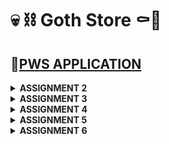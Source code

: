 # 💀 ⛓️ Goth Store ⚰️🦇

## 🔗[PWS APPLICATION](http://kezia-salsalina-gothstore.pbp.cs.ui.ac.id)

<details>
<Summary><b>ASSIGNMENT 2</b></summary>

### 1. Implementation of the Checklist: Step-by-Step 📝
#### ✔️Create a new Django project.
- Create a new directory with the name ```"goth-store"```
- Open the terminal and create a virtual environment inside the directory by running this command below
    ```
    python3 -m venv env
    ```
- And activate it by
    ```
    env\Scripts\activate
    ```
- Create a file named requirements.txt inside the directory and fill it with some dependencies below
    ```
    django
    gunicorn
    whitenoise
    psycopg2-binary
    requests
    urllib3
    ```
- then, install them by running this command
    ```
    pip install -r requirements.txt
    ```
- Finally, create a Django project named goth-store by running the following command
    ```
    django-admin startproject goth_store .
    ```
- In ```settings.py```, add this following line of code to allow local host
    ```
    ALLOWED_HOSTS = ["localhost", "127.0.0.1"]`
    ```
#### ✔️Create an application with the name main in the project.
- Create a new application called main within the goth_store project by running this command
    ```
    python3 manage.py startapp main
    ```
- To register the main app, open the ```settings.py``` file located inside the goth_store project directory. Add ```'main'``` to the ```INSTALLED_APPS``` list, as shown below.
    ```
    INSTALLED_APPS = [
    ...,
    'main'
    ]
    ```
#### ✔️Perform routing in the project so that the application main can run
- Open the ```urls.py``` file inside the ```goth_store``` project and fill it with the code below. 
    ```py
    from django.contrib import admin
    from django.urls import path, include

    urlpatterns = [
        path('admin/', admin.site.urls),
        path('', include('main.urls')),
    ]
    ```
#### ✔️Create a model in the application main with the name Product and have the mandatory attributes
- In ```main/models.py```, define the Product model with the attributes name, price, and description
    ```py
    from django.db import models

    class Product(models.Model):
        name = models.CharField(max_length=100)
        price = models.IntegerField()
        description = models.TextField()
        gothness = models.IntegerField()
    ```
- After creating the model, run migrations to apply the changes to the database:
    ```
    python manage.py makemigrations
    python manage.py migrate
    ```
#### ✔️Create a function in ```views.py```to return to an HTML template that displays the name of the application and your name and class
- In ```main/views.py```, create a function that returns an HTML template:
    ```py
    from django.shortcuts import render

    def show_main(request):
        context = {
            'app_name': 'goth-store',
            'name': 'Kezia Salsalina Agtyra Sebayang',
            'class': 'PBD KKI'
        }

        return render(request, 'main.html', context)
    ```
- Create a ```template``` directory inside the ```main``` application directory and add a new file called ```main.html```. Then fill it with the codes below
    ```html
    <h1>{{ app_name }} </h1>
    <h5>Name: </h5>
    <p>{{ name }}</p>
    <h5>Class: </h5>
    <p>{{ class }}</p>
    ```
#### ✔️Create a routing in ```urls.py``` for the application ```main ```to map the function created in ```views.py```.
- Create a ```urls.py``` file for the main app. Here's how my ```main/urls.py``` look:
    ```py
    from django.urls import path
    from main.views import show_main

    app_name = 'main'

    urlpatterns = [
        path('', show_main, name='show_main'),
    ]
    ```
#### ✔️Perform deployment to PWS for the application that has been created so that it can be accessed by others via the Internet.
- Before deploying, create a new public GitHub repository named goth-store. Then, initialize the local directory goth-store as a Git repository.
- After making sure local repository is connected to the GitHub, do a add, commit, and push
- For deployment, create a PWS project named gothstore. Then add ```kezia-salsalina-gothstore.pbp.cs.ui.ac.id``` to ```ALLOWED_HOSTS``` in ```settings.py```. 
    ```
    ALLOWED_HOSTS = ["localhost", "127.0.0.1", "kezia-salsalina-gothstore.pbp.cs.ui.ac.id"]
    ```
- Finally, use the ```push``` command to push it to the PWS repository for deployment.

### 2. A diagram that contains the request client to a Django-based web application and the response it gives.

![alt text](images/diagram.png)
- The diagram explains the relationships between Django components:
    - urls.py: Matches the incoming URL request and routes it to the appropriate view.
    - views.py: Handles the logic, interacting with the models.py for data, then passes the data to the HTML template for rendering.
    - models.py: Handles database interactions, passing data back to views.py.
    - The HTML template renders the final response which is sent back to the client.

### 3. Explain the use of git in software development!
- Git is a widely used version control system in software development that helps manage and track changes in code. It allows multiple developers to collaborate efficiently by enabling them to work on different features or bug fixes in parallel. With Git, developers can commit changes, create branches for separate tasks, and merge them back into the main project while keeping a history of all changes. This makes it easier to revert to previous versions if needed and resolve conflicts that arise during collaboration. Overall, Git ensures better code management, collaboration, and project organization.

### 4. Why is Django used as the starting point for learning software development?
- Django is often used as a starting point for learning software development because it offers a comprehensive, beginner-friendly structure for building web applications. It includes built-in features like authentication, routing, and database management, reducing the need for external tools and allowing learners to focus on core development concepts. 

### 5. Why is the Django model called an ORM?
- The Django model is called an ORM (Object-Relational Mapper) because it acts as a bridge between the database and the code by mapping database tables to Python objects. In Django, each model corresponds to a table in the database, and the fields in the model represent the columns of that table. The ORM allows developers to interact with the database using Python code instead of writing raw SQL queries. This abstraction makes database operations like creating, reading, updating, and deleting records easier and more intuitive, while also ensuring that the code remains database-agnostic, meaning it can work with different types of databases without needing modification.
</details>

 <details>
<Summary><b>ASSIGNMENT 3</b></summary>

###  1. Explain why we need data delivery in implementing a platform.
- Data delivery is crucial in platform implementation because it enables communication between different components, services, or systems. Whether it’s between the front end and the back end, or between various microservices in a distributed architecture, data needs to be exchanged seamlessly for the platform to function properly. For example, user actions on the front end often require data from the server or database, which is then processed and delivered back to be displayed to the user. Data delivery also ensures that external systems or APIs can integrate with the platform to enhance its functionality, such as with payment gateways or external authentication services. Without efficient data delivery, a platform would fail to provide a cohesive user experience and proper functionality.

### 2. In your opinion, which is better, XML or JSON? Why is JSON more popular than XML?
- In my opinion, JSON is generally better than XML, especially in modern web development, because it is simpler, more lightweight, and easier to parse. JSON (JavaScript Object Notation) is more human-readable and aligns naturally with JavaScript, which makes it more suitable for web-based platforms. XML, on the other hand, tends to be more verbose and harder to read due to its nested structure and use of closing tags. While XML has its use cases, such as in configuration files or when document formatting is important, JSON has gained popularity because of its simplicity and efficiency. 

### 3. Explain the functional usage of the ```is_valid()``` method in Django forms. Why do we need this method in forms?
- The ```is_valid()``` method in Django forms is used to check whether the data provided in the form meets the validation rules defined for each form field. When you call ```is_valid()```, Django automatically runs through the validation logic for each field, ensuring that all the required fields are filled, and the data provided is in the correct format (e.g., checking if an email is valid or if a date is properly formatted). This method is necessary because it allows developers to ensure that the data they are working with is clean and valid before saving it to the database or processing it further. Without this check, invalid data might be processed or stored, leading to potential errors and inconsistencies in the application.

### 4. Why do we need ```csrf_token``` when creating a form in Django? What could happen if we did not use ```csrf_token``` on a Django form? How could this be leveraged by an attacker?
- The ```csrf_token``` is needed in Django forms to prevent Cross-Site Request Forgery (CSRF) attacks, which occur when malicious sites attempt to execute unauthorized actions on behalf of authenticated users. When a form is submitted in Django, the ```csrf_token``` ensures that the request originated from the correct website and not from a third-party attacker. If we did not include the ```csrf_token``` in forms, attackers could craft requests that perform actions on the website (e.g., deleting user data, making purchases) without the user’s consent. Without this security measure, an attacker could use social engineering tactics to trick users into clicking links that perform unwanted actions on websites where they are logged in, making the platform vulnerable to attacks.

### 5. Explain how you implemented the checklist above step-by-step
#### ✔️Create a form input to add a model object to the previous app.
- Create a new file in the main directory with the name ```forms.py``` and added the following code. 
    ```py
    from django.forms import ModelForm
    from main.models import Product

    class GothEntryForm(ModelForm):
        class Meta:
            model = Product 
            fields = ["name", "price", "description", "gothness"]
    ```
- Add import ```redirect``` at the top of ```views.py``` file in the main directory then create a new function for adding the new product.
    ```py
    def create_product(request):
    form = GothEntryForm(request.POST or None)

    if form.is_valid() and request.method == "POST":
        form.save()
        return redirect('main:show_main')
    ```
- Then, change the ```show_main``` function to the following.
    ```py
    def show_main(request):
    goth_entries = Product.objects.all()
    context = {
        'app_name': 'goth-store',
        'name': 'Kezia Salsalina Agtyra Sebayang',
        'class': 'PBP KKI', 
        'product_entries' : goth_entries,
    }

    return render(request, 'main.html', context)
    ```
- Open the ```urls.py``` file in the main directory and import the ```create_product``` function and add the URL path to the urlpatterns variable.
    ```py
    from django.urls import path
    from main.views import show_main, create_product

    app_name = 'main'

    urlpatterns = [
        path('', show_main, name='show_main'),
        path('create-product', create_product, name='create_product'),
        ]
    ```
- Lastly, create a new HTML file called ```create_product.html``` and add the following code.
    ```html
    {% extends 'base.html' %} 
    {% block content %}
    <h1>Add New Product</h1>

    <form method="POST">
    {% csrf_token %}
    <table>
        {{ form.as_table }}
        <tr>
        <td></td>
        <td>
            <input type="submit" value="Add Product" />
        </td>
        </tr>
    </table>
    </form>

    {% endblock %}
    ```

#### ✔️Add 4 views to view the added objects in XML, JSON, XML by ID, and JSON by ID formats.
- Open the ```views.py``` file in the main directory and add these imports at the top.
    ```py
    from django.http import HttpResponse
    from django.core import serializers
    ```
- Open the ```views.py``` file in the main directory and create four new functions like the following. 
    ```py
    def show_xml(request):
    data = Product.objects.all()
    return HttpResponse(serializers.serialize("xml", data), content_type="application/xml")

    def show_json(request):
        data = Product.objects.all()
        return HttpResponse(serializers.serialize("json", data), content_type="application/json")

    def show_xml_by_id(request, id):
        data = Product.objects.filter(pk=id)
        return HttpResponse(serializers.serialize("xml", data), content_type="application/xml")

    def show_json_by_id(request, id):
        data = Product.objects.filter(pk=id)
        return HttpResponse(serializers.serialize("json", data), content_type="application/json")
    ```
#### ✔️Create URL routing for each of the views added in point 2.
- Open the ```urls.py``` file in the main directory and import the functions in this line.
    ```
    from main.views import show_main, create_product, show_xml, show_json, show_xml_by_id, show_json_by_id
    ```
- Add the URL path to the urlpatterns variable in the ```urls.py``` file.
    ```py
    urlpatterns = [
    path('', show_main, name='show_main'),
    path('create-product', create_product, name='create_product'),
    path('xml/', show_xml, name='show_xml'),
    path('json/', show_json, name='show_json'),
    path('xml/<str:id>/', show_xml_by_id, name='show_xml_by_id'),
    path('json/<str:id>/', show_json_by_id, name='show_json_by_id'),
    ]   
    ```

### POSTMAN
#### XML
![alt text](images/xml.png)
#### JSON
![alt text](images/json.png)
#### XML BY ID
![alt text](images/xmlbyid.png)
#### JSON BY ID
![alt text](images/jsonbyid.png)
</details>

<details>
<Summary><b>ASSIGNMENT 4</b></summary>

### 1. What is the difference between HttpResponseRedirect() and redirect()?
- `HttpResponseRedirect()` is a basic way to redirect users to a new URL in Django, where you need to manually provide the full URL. On the other hand, `redirect()` is a simpler and more flexible option. It allows you to not only pass a URL but also the name of a view or even an object, and it will automatically figure out the correct URL for you.

### 2. Explain how the ProductEntry model is linked with User!
- The ProductEntry model is linked to the User model using a foreign key, which establishes a one-to-many relationship between users and product entries. This means that each ProductEntry belongs to a specific user, while one user can have multiple product entries. 

### 3. What is the difference between authentication and authorization, and what happens when a user logs in? Explain how Django implements these two concepts.
- Authentication is the process of verifying a user's identity, typically through a username and password. Once authenticated, the system knows who the user is. On the other hand, authorization determines what actions or resources the authenticated user is allowed to access. It controls permissions based on the user's role or status. In Django, authentication is handled through the built-in auth system, where users can log in by providing a username and password that are verified against the database. Once authenticated, Django creates a session for the user, storing it in a cookie, so they remain logged in across requests. Authorization is implemented using Django's permissions and groups system, where specific permissions are assigned to users or groups to control what they can access or modify in the application. Django checks these permissions when a user tries to perform an action or view specific content. When a user logs in, Django first authenticates their credentials and, once verified, uses authorization to determine their level of access within the system.

### 4. How does Django remember logged-in users? Explain other uses of cookies and whether all cookies are safe to use.
- Django remembers logged-in users through the use of session cookies. When a user logs in, Django creates a session ID and stores it in a cookie on the user's browser. This session ID allows Django to track the user across different pages without requiring them to log in again on each request. Besides session management, cookies can be used for storing preferences, tracking user behavior, and personalizing content. However, cookies can be vulnerable to attacks like cross-site scripting (XSS) or session hijacking if not properly secured.

### 5. Explain how did you implement the checklist step-by-step
#### ✔️Implement the register, login, and logout functions so that the user can access the application freely.
- First, I need to activate the virtual environment. Then I open my ```views.py``` in the main subdirectory and add these following imports.
    ```py
    from django.contrib.auth.forms import UserCreationForm, AuthenticationForm
    from django.contrib import messages
    from django.contrib.auth import authenticate, login, logout
    ```
- Second, I add these following functions to my  ```views.py``` file.
    ```py
    def register(request):
        form = UserCreationForm()

        if request.method == "POST":
            form = UserCreationForm(request.POST)
            if form.is_valid():
                form.save()
                messages.success(request, 'Your account has been successfully created!')
                return redirect('main:login')
        context = {'form':form}
        return render(request, 'register.html', context)

    def login_user(request):
        if request.method == 'POST':
            form = AuthenticationForm(data=request.POST)

            if form.is_valid():
                    user = form.get_user()
                    login(request, user)
                    return redirect('main:show_main')

        else:
            form = AuthenticationForm(request)
        context = {'form': form}
        return render(request, 'login.html', context)

    def logout_user(request):
        logout(request)
        return redirect('main:login')
    ```
- Then, I create a new HTML file named ```register.html``` in the main/templates directory and add this following code. 
    ```html
    {% extends 'base.html' %} {% block meta %}
    <title>Register</title>
    {% endblock meta %} {% block content %}

    <div class="login">
    <h1>Register</h1>

    <form method="POST">
        {% csrf_token %}
        <table>
        {{ form.as_table }}
        <tr>
            <td></td>
            <td><input type="submit" name="submit" value="Register" /></td>
        </tr>
        </table>
    </form>

    {% if messages %}
    <ul>
        {% for message in messages %}
        <li>{{ message }}</li>
        {% endfor %}
    </ul>
    {% endif %}
    </div>

    {% endblock content %}
    ```
- I also then create a new HTML file named ```login.html``` in the main/templates directory where I fill it with the following template:
    ```html
    {% extends 'base.html' %}

    {% block meta %}
    <title>Login</title>
    {% endblock meta %}

    {% block content %}
    <div class="login">
    <h1>Login</h1>

    <form method="POST" action="">
        {% csrf_token %}
        <table>
        {{ form.as_table }}
        <tr>
            <td></td>
            <td><input class="btn login_btn" type="submit" value="Login" /></td>
        </tr>
        </table>
    </form>

    {% if messages %}
    <ul>
        {% for message in messages %}
        <li>{{ message }}</li>
        {% endfor %}
    </ul>
    {% endif %} Don't have an account yet?
    <a href="{% url 'main:register' %}">Register Now</a>
    </div>

    {% endblock content %}
    ```
- Then, I open ```main.html``` file in the main/templates directory and add the following code.
    ```html
    <a href="{% url 'main:logout' %}">
    <button>Logout</button>
    </a>
    ```
- After that, I open ```urls.py``` in the main subdirectory and import these functions and add some URL paths to the ```urlpatterns```
    ```py
    from main.views import register, login_user, logout_user
    urlpatterns = [
        ...
        path('register/', register, name='register'),
        path('login/', login_user, name='login'),
        path('logout/', logout_user, name='logout'),
    ]
    ```
- Last, I need to import ```login_required``` and add this line of code inside ```views.py``` at the top of ```show_main``` function
    ```py
    from django.contrib.auth.decorators import login_required
    ...
    @login_required(login_url='/login')
    def show_main(request):
    ...
    ```
- After implementing all these steps, I have restricted access to the main page and implement the register, login, and logout functions

#### ✔️Make two user accounts with three dummy data each, using the model made in the application beforehand so that each data can be accessed by each account locally.
#### 1st account
![alt text](images/hayleym.png)
#### 2nd account
![alt text](images/elle.png)

#### ✔️Connect the models Product and User.
- First, I open ```models.py``` in the main subdirectory and add some imports and some lines of code
    ```py
    from django.contrib.auth.models import User
    class Product(models.Model):
    user = models.ForeignKey(User, on_delete=models.CASCADE)
    ```
- Then, I reopen ```views.py``` in the main subdirectory and modify the code like this
    ```py
    def create_product(request):
    form = GothEntryForm(request.POST or None)

    if form.is_valid() and request.method == "POST":
        goth_entry = form.save(commit=False)
        goth_entry.user = request.user
        goth_entry.save()
        return redirect('main:show_main')

    context = {'form': form}
    return render(request, "create_product.html", context)
    ```
- Then I change the value of ```goth_entries``` and ```context``` in the function ```show_main``` as follows
    ```py
    def show_main(request):
        mood_entries = Product.objects.filter(user=request.user)

        context = {
            'name': request.user.username,
            ...
        }
    ...
- Last, I need to run, apply the model migrations and ensure the project is ready for a production environtment. I do this by adding another import statement in ```settings.py``` and change the variable ```DEBUG```
    ```py
    import os
    PRODUCTION = os.getenv("PRODUCTION", False)
    DEBUG = not PRODUCTION
    ```
- These steps should make the project's Product model connected to the User model.

#### ✔️Display logged in user details such as username and apply cookies like last login to the application's main page.
- First, open ```views.py``` in the main subdirectory. Add some imports at the top.
    ```py
    import datetime
    from django.http import HttpResponseRedirect
    from django.urls import reverse
    ```
- In the ```login_user``` function, replace the code in the if ```form.is_valid()``` block
    ```py
    ...
    if form.is_valid():
        user = form.get_user()
        login(request, user)
        response = HttpResponseRedirect(reverse("main:show_main"))
        response.set_cookie('last_login', str(datetime.datetime.now()))
        return response
    ...
    ```
- In the ```show_main ```function, add the snippet to the ```context``` variable
    ````py 
    'last_login': request.COOKIES['last_login']
    ``` 
- Then, modify the ```logout_user``` function
    ```py
    def logout_user(request):
        logout(request)
        response = HttpResponseRedirect(reverse('main:login'))
        response.delete_cookie('last_login')
        return response
    ```
- I open the ```main.html``` file and add the following snippet after the logout button
    ```html
    ...
    <h5>Last login session: {{ last_login }}</h5>
    ...
    ```
- These steps should display logged in user details such as username and apply cookies.
</details>

<details>
<Summary><b>ASSIGNMENT 5</b></summary>

### 1. Priority Order of CSS Selectors
- When multiple CSS selectors apply to the same HTML element, the browser uses specificity to determine which styles to apply. Specificity is essentially a set of rules that helps the browser decide the weight or importance of each selector. The order of priority for CSS selectors is as follows: type selectors (e.g., `div`, `h1`) have the lowest specificity, followed by class selectors (e.g., `.my-class`) and pseudo-classes (e.g., `:hover`). ID selectors (e.g., `#my-id`) have higher specificity than classes and types. Inline styles, such as `<div style="color: red;">`, take precedence over all CSS selectors because they are directly applied to the element. Lastly, the `!important` rule overrides even inline styles and all other rules, making it the most powerful in terms of specificity. Understanding and properly managing specificity is key to ensuring that your CSS behaves as expected.

### 2. Importance of Responsive Design in Web Development
- Responsive design is crucial in modern web development because it ensures that websites function and display optimally across a wide variety of devices, including mobile phones, tablets, and desktops. In today’s digital age, users access websites from devices with vastly different screen sizes and resolutions. Without responsive design, websites can appear distorted or difficult to navigate on smaller screens, leading to a poor user experience. Responsive design allows for fluid grids, flexible images, and media queries that enable the website to adapt to different screen sizes and orientations automatically. This improves user engagement and accessibility while also enhancing SEO, as search engines like Google give higher rankings to mobile-friendly websites. Examples of applications with responsive designs include Twitter and YouTube, which seamlessly adjust their layouts across devices. In contrast, older sites or applications without responsive design may appear cluttered or unusable on mobile, leading to higher bounce rates and user frustration.

### 3. Differences Between Margin, Border, and Padding
- In CSS, margin, border, and padding are all part of the box model that controls the space around HTML elements, but they serve different purposes. Margin is the space outside an element, separating it from other elements on the page. It's used to create space between elements and can collapse between adjacent elements. Padding is the space between the content of an element and its border. It pushes the content inward, creating an internal buffer inside the element. Unlike margin, padding adds to the total size of the element. Border is the line that surrounds the padding and content, and it can have various styles, colors, and thicknesses. 

### 4. Flexbox and Grid Layout Concepts
- Both Flexbox and Grid Layout are modern CSS layout systems designed to help developers create flexible, responsive designs. Flexbox is a one-dimensional layout system, meaning it organizes items in a single direction (either row or column). It’s excellent for laying out elements in a line, centering items, or distributing space between them dynamically. Flexbox is often used for components like navigation bars, buttons, or aligning items vertically and horizontally. For instance, using `display: flex` on a parent element will align all child elements in a flexible container. Properties like `justify-content` and `align-items` allow easy control of how elements are distributed.
- On the other hand, CSS Grid is a two-dimensional layout system, allowing items to be arranged in both rows and columns. Grid is ideal for creating more complex layouts, like an entire webpage structure with header, sidebar, and content areas. By defining rows and columns, Grid provides finer control over both vertical and horizontal layout. Properties such as `grid-template-rows` and `grid-template-columns` let developers create structured grids with ease. For example, using `display: grid` with `grid-template-columns: 1fr 2fr;` will create a two-column layout with flexible widths. Flexbox and Grid are often used together, as they complement each other, allowing for both simple and complex designs to be created responsively.

### 5. Implementation of the checklist step by step
#### ✔️Implement functions to delete and edit products.
- First, I open my ```views.py``` file in the ```main``` folder and add these two functions.
    ```py
    def edit_product(request, id):
    product = Product.objects.get(pk = id)

    form = GothEntryForm(request.POST or None, instance=product)

    if form.is_valid() and request.method == "POST":
        form.save()
        return HttpResponseRedirect(reverse('main:show_main'))

    context = {'form': form}
    return render(request, "edit_product.html", context)

    def delete_product(request, id):
        product = Product.objects.get(pk = id)
        product.delete()
        return HttpResponseRedirect(reverse('main:show_main'))
    ```
- Then, at the same file I add these imports.
    ```py
    from django.shortcuts import .., reverse
    from django.http import .., HttpResponseRedirect
    ```

- Then , I create a new file called ```edit_product.html``` in ```main/templates``` subdirectory.

- Lastly, I open the ```urls.py``` in the ```main``` folder and import the functions I've created and added URL paths to ```urlpatterns```
    ```py
    from main.views import edit_product, delete_product
    ```
    ```py
    ...
    path('edit-product/<uuid:id>', edit_product, name='edit_product'),
    path('delete/<uuid:id>', delete_product, name='delete_product'),
    ...
    ```
#### ✔️Customize the design of the HTML templates that have been created in previous assignments using CSS or a CSS framework 
- I choose Tailwind as the CSS Framework that I'm going to use. To add it to my project, I open the ```base.html``` file that was previously created in the ```templates``` folder located in my project root and  add the Tailwind cdn script in the head section like the code below
    ```html
    <head>
    {% block meta %}
        <meta charset="UTF-8" />
        <meta name="viewport" content="width=device-width, initial-scale=1">
    {% endblock meta %}
    <script src="https://cdn.tailwindcss.com">
    </script>
    </head>
    ```
#### ✔️Customize the login, register, and add product pages to be as attractive as possible.
- So first, I create a ```global.css``` file in /static/css in the root directory so that I could add custom styling on the pages. 
- Then I customise the ```login.html```, ```register.html```, and ```create_product.html``` the way I wanted it to be.

#### ✔️Customize the product list page to be more attractive and responsive. If there are no products saved in the application, the product list page will display an image and a message that no products are registered.
- So first, I create ```images``` folder inside the ```static``` directory. I then imported ```bat.png``` inside it and open my ```main.html``` file. I then add some styling and added ```bat.png``` in it. Here is my final ```main.html``` code:
    ```html
    {% extends 'base.html' %}
    {% load static %}

    {% block meta %}
    <title>Product List | Goth Store</title>
    {% endblock meta %}

    {% block content %}
    {% include 'navbar.html' %}

    <!-- Main Section Wrapper -->
    <div class="overflow-x-hidden px-4 md:px-8 pb-8 pt-24 min-h-screen flex flex-col wallpaper">
    <div class="p-2 mb-6 relative">
        <div class="relative grid grid-cols-1 z-30 md:grid-cols-3 gap-8">
        {% include "card_info.html" with title='Name' value=name %}
        {% include "card_info.html" with title='Class' value=class %}
        </div>
        <div class="h-full w-full py-6  absolute top-0 left-0 z-20 md:hidden flex ">
        <div class="h-full min-w-4 bg-red-700 mx-auto">
        </div>
        </div>
    </div>



        <!-- Add New Product Button -->
        <div class="flex justify-end mb-8">
            <a href="{% url 'main:create_product' %}" class="text-center bg-red-700 hover:bg-red-800 text-gray-100 font-bold py-2 px-4 rounded-full transition duration-300 ease-in-out shadow-2xl logout-font gothic-font">
                Add New Product
            </a>
        </div>

        <!-- No Products Available Section -->
        {% if not product_entries %}
        <div class="flex flex-col items-center justify-center min-h-[24rem] p-6">
            <img src="{% static 'images/bat.png' %}" class="w-40 h-40 mb-6 opacity-70"/>
            <p class="text-center text-white gothic-readable text-lg tracking-wide">
                No products are available in the underworld yet...
            </p>
        </div>

        <!-- Product Cards Section -->
        {% else %}
        <div class="grid grid-cols-1 md:grid-cols-2 lg:grid-cols-3 gap-8">
            {% for product in product_entries %}  
                {% include 'product_card.html' with product=product %}
            {% endfor %}
        </div>
        {% endif %}

    </div>
    {% endblock content %}
    ```
#### ✔️If there are products saved, the product list page will display details of each product using cards. For each product card, create two buttons to edit and delete the product on that card!
- So first, I create ```product_card.html``` inside ```main/templates``` directory. I did some styling and added the edit and trash button in the end of the code. Here is my final code of the card:
    ```html
    <div class="relative bg-black border-b-8 border-red-800 rounded-none shadow-md p-6 mb-10 transform hover:scale-105 transition duration-300 ease-in-out">

        <!-- Floating Decorative Accent (Top Center) -->
        <div class="absolute -top-5 left-1/2 transform -translate-x-1/2 bg-white text-black px-4 py-2 shadow-lg rounded-full">
        <i class="fas fa-cross fa-2x"></i>
        </div>
    
        <!-- Product Name with Subtle Underline -->
        <div class="text-center mb-4 border-b-2 border-red-700 pb-2">
        <h2 class="text-3xl gothic-font tracking-widest text-white">
            {{ product.name }}
        </h2>
        </div>
    
        <!-- Centered Product Information Section -->
        <div class="grid grid-cols-1 gap-6 text-center">
        
        <!-- Description Section with Vertical Line -->
        <div class="relative">
            <p class="text-white gothic-readable italic text-lg px-6 relative z-10">
            "{{ product.description }}"
            </p>
        </div>
    
        <!-- Price Section with Blocky Borders -->
        <div class="border-2 border-black bg-gray-100 py-2 rounded-lg text-red-700 text-2xl gothic-font tracking-wider">
            Price: Rp{{ product.price }}
        </div>
        
        <!-- Gothness Meter with Minimalistic Style -->
        <div class="py-4">
            <p class="text-white gothic-font tracking-wide mb-2">Gothness Level</p>
            <div class="w-full h-3 bg-gray-200 border-2 border-red-500 rounded-full overflow-hidden">
            <div class="h-full bg-red-500" style="width: {% if product.gothness > 10 %}100%{% else %}{{ product.gothness }}0%{% endif %};"></div>
            </div>
        </div>
        </div>
    
        <!-- Floating Buttons with Circular Frames -->
        <div class="absolute bottom-0 left-1/2 transform -translate-x-1/2 flex space-x-4 -mb-6">
        <a href="{% url 'main:edit_product' product.pk %}" class="bg-white border-2 border-yellow-500 text-yellow-500 p-2 rounded-full hover:bg-yellow-500 hover:text-white transition duration-300 shadow-md">
            <i class="fas fa-edit"></i>
        </a>
        <a href="{% url 'main:delete_product' product.pk %}" class="bg-white border-2 border-red-500 text-red-500 p-2 rounded-full hover:bg-red-500 hover:text-white transition duration-300 shadow-md">
            <i class="fas fa-trash"></i>
        </a>
        </div>
    </div>
    ```
#### ✔️Create a navigation bar (navbar) for the features in the application that is responsive to different device sizes, especially mobile and desktop.
- So, for the last checklist, I created a ```navbar.html``` file and did some styling here and there. Here is my final styling:
    ```html
    <nav class="bg-black shadow-2xl fixed top-0 left-0 z-40 w-screen border-b-4 border-red-800 gothic-border">
        <div class="max-w-7xl mx-auto px-4 sm:px-6 lg:px-8">
        <div class="flex items-center justify-between h-16">
            <div class="flex items-center">
            <!-- Gothic-style Font for Brand Name -->
            <h1 class="text-3xl font-bold text-center text-white gothic-font tracking-widest">
                Goth Store
            </h1>
            
            </div>
    
            <!-- User Authentication Links -->
            <div class="hidden md:flex flex-row items-center space-x-4"> <!-- Horizontal alignment with space between -->
                {% if user.is_authenticated %}
                <div class="flex flex-col text-right"> <!-- Text in a vertical stack -->
                    <span class="text-white italic gothic-readable">Welcome, {{ user.username }}</span>
                    <span class="text-xs text-white italic gothic-readable">Last Login: {{last_login}}</span> <!-- Last Login Info -->
                </div>
                <!-- Logout Button -->
                <a href="{% url 'main:logout' %}" class="text-center bg-red-700 hover:bg-red-800 text-gray-100 font-bold py-2 px-4 rounded-full transition duration-300 ease-in-out shadow-2xl logout-font gothic-font">
                    Logout
                </a>
                {% else %}
                <a href="{% url 'main:login' %}" class="text-center bg-purple-700 hover:bg-purple-900 text-gray-100 font-bold py-2 px-4 rounded-full transition duration-300 ease-in-out shadow-2xl mr-2 gothic-font">
                    Login
                </a>
                <a href="{% url 'main:register' %}" class="text-center bg-gray-700 hover:bg-gray-900 text-gray-100 font-bold py-2 px-4 rounded-full transition duration-300 ease-in-out shadow-2xl gothic-font">
                    Register
                </a>
                {% endif %}
            </div>
            
    
            <!-- Mobile Menu Button -->
            <div class="md:hidden flex items-center">
            <button class="mobile-menu-button">
                <svg class="w-8 h-8 text-gray-200 hover:text-gray-100 transition duration-300 ease-in-out" fill="none" stroke-linecap="round" stroke-linejoin="round" stroke-width="2" viewBox="0 0 24 24" stroke="currentColor">
                <path d="M4 6h16M4 12h16M4 18h16"></path>
                </svg>
            </button>
            </div>
        </div>
        </div>
    
        <!-- Mobile Menu -->
        <div class="mobile-menu hidden md:hidden bg-black text-gray-400 px-4 w-full shadow-lg border-t-2 border-red-700">
        <div class="pt-4 pb-6 space-y-2 mx-auto">
            {% if user.is_authenticated %}
            <span class="block text-gray-400 italic px-3 py-2 gothic-readable">Welcome, {{ user.username }}</span>
            <span class="block text-gray-400 italic px-3 py-2 gothic-readable">Last Login: {{ user.last_login }}</span> <!-- Last Login in Mobile -->
            <a href="{% url 'main:logout' %}" class="block text-center bg-red-800 hover:bg-red-900 text-gray-100 font-bold py-2 px-4 rounded-full transition duration-300 ease-in-out shadow-lg gothic-font">
                Logout
            </a>
            {% else %}
            <a href="{% url 'main:login' %}" class="block text-center bg-purple-700 hover:bg-purple-900 text-gray-100 font-bold py-2 px-4 rounded-full transition duration-300 ease-in-out shadow-lg mb-2 gothic-font">
                Login
            </a>
            <a href="{% url 'main:register' %}" class="block text-center bg-gray-700 hover:bg-gray-900 text-gray-100 font-bold py-2 px-4 rounded-full transition duration-300 ease-in-out shadow-lg gothic-font">
                Register
            </a>
            {% endif %}
        </div>
        </div>
    
        <!-- Toggle Mobile Menu Script -->
        <script>
        const btn = document.querySelector("button.mobile-menu-button");
        const menu = document.querySelector(".mobile-menu");
    
        btn.addEventListener("click", () => {
            menu.classList.toggle("hidden");
        });
        </script>
    </nav>
    ```
- This navbar is responsive and have a hamburger icon in the mobile version of the website.
  
</details>

<details>
<Summary><b>ASSIGNMENT 6</b></summary>

### 1. Explain the benefits of using JavaScript in developing web applications!
- JavaScript is great for making websites more interactive and responsive. It runs directly in the browser, so it can quickly respond to things like clicks, form submissions, and other user actions without needing to refresh the page or contact the server every time. This makes the website feel faster and smoother for users. Plus, JavaScript works on all modern browsers, so it’s easy to create cross-platform apps that work on any device.

- Another key benefit is how JavaScript helps create dynamic content. You can build things like interactive forms, animations, or real-time updates, making the web experience more engaging. This level of interactivity is hard to achieve without JavaScript, which is why it’s such a popular choice for web developers.

### 2. Explain why we need to use await when we call fetch()! What would happen if we don't use await?
- When we use fetch() in JavaScript, we’re making an HTTP request, but it doesn’t happen instantly. Instead, it returns a Promise, which means the request is still in progress. If you use await, it makes sure the code waits until the response is ready before moving on to the next line. This helps keep things in order, especially when you need to use the response data right away.

- If we don’t use await, the rest of the code will run without waiting for the request to finish. So, if you try to use the data that hasn’t arrived yet, you’ll likely get errors or unexpected behavior because the data simply isn’t ready.

### 3. Why do we need to use the csrf_exempt decorator on the view used for AJAX POST?
- Django, like many web frameworks, protects against something called CSRF (Cross-Site Request Forgery), which helps prevent attackers from making unwanted requests on behalf of users. When making a POST request through AJAX, Django expects a special CSRF token to be included to verify that the request is legitimate.

- However, sometimes it’s tricky to include this token in AJAX requests, so we use the csrf_exempt decorator to bypass this protection for that specific view. If we don’t use it (or include the token another way), Django will block the request, thinking it might be unsafe. Just be careful when using csrf_exempt, as disabling this protection can open up security risks if not managed properly.

### 4. Why can't the sanitization be done just in the front-end?
- Doing sanitization in the back-end ensures that no matter what users try to send to your server, it gets checked and cleaned up. This protects my app from serious security issues like SQL injection or cross-site scripting (XSS). In short, the front-end helps with usability, but the back-end is where the real protection happens.

### 5. Implementation of the checklist step-by-step

</details>

